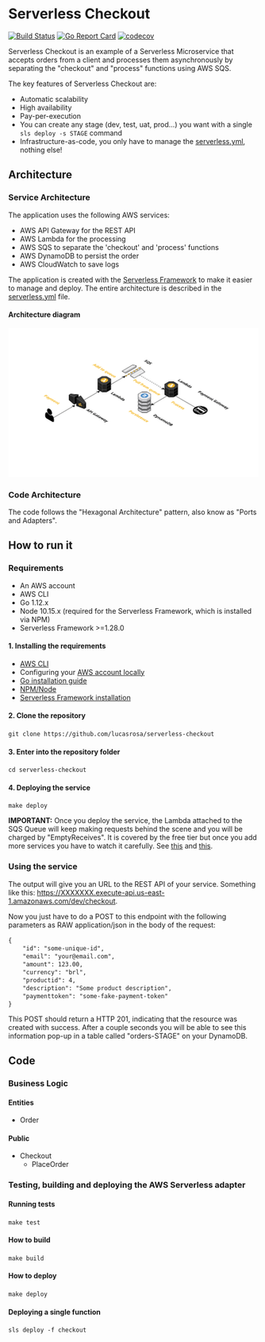# Serverless Checkout 
[![Build Status](https://travis-ci.org/lucasrosa/serverless-checkout.svg?branch=master)](https://travis-ci.org/lucasrosa/serverless-checkout) 
[![Go Report Card](https://goreportcard.com/badge/github.com/lucasrosa/serverless-checkout)](https://goreportcard.com/report/github.com/lucasrosa/serverless-checkout) 
[![codecov](https://codecov.io/gh/lucasrosa/serverless-checkout/branch/master/graph/badge.svg)](https://codecov.io/gh/lucasrosa/serverless-checkout)


Serverless Checkout is an example of a Serverless Microservice that accepts orders from a client and processes them asynchronously by separating the "checkout" and "process" functions using AWS SQS.

The key features of Serverless Checkout are:
- Automatic scalability
- High availability
- Pay-per-execution
- You can create any stage (dev, test, uat, prod...) you want with a single ```sls deploy -s STAGE``` command
- Infrastructure-as-code, you only have to manage the [serverless.yml](serverless.yml), nothing else! 

## Architecture 

### Service Architecture

The application uses the following AWS services:
- AWS API Gateway for the REST API
- AWS Lambda for the processing
- AWS SQS to separate the 'checkout' and 'process' functions
- AWS DynamoDB to persist the order
- AWS CloudWatch to save logs

The application is created with the [Serverless Framework](https://serverless.com/) to make it easier to manage and deploy. The entire architecture is described in the [serverless.yml](serverless.yml) file.

#### Architecture diagram
![Alt text](architecture.png?raw=true "Architecture")

### Code Architecture
The code follows the "Hexagonal Architecture" pattern, also know as "Ports and Adapters".

## How to run it
### Requirements
- An AWS account
- AWS CLI
- Go 1.12.x
- Node 10.15.x (required for the Serverless Framework, which is installed via NPM)
- Serverless Framework >=1.28.0


#### 1. Installing the requirements
- [AWS CLI](https://docs.aws.amazon.com/cli/latest/userguide/cli-chap-install.html)
- Configuring your [AWS account locally](https://docs.aws.amazon.com/cli/latest/userguide/cli-chap-configure.html)
- [Go installation guide](https://golang.org/doc/install)
- [NPM/Node](https://nodejs.org/en/)
- [Serverless Framework installation](https://serverless.com/framework/docs/getting-started/)

#### 2. Clone the repository
```git clone https://github.com/lucasrosa/serverless-checkout```

#### 3. Enter into the repository folder
```cd serverless-checkout```

#### 4. Deploying the service
```make deploy```

**IMPORTANT:** Once you deploy the service, the Lambda attached to the SQS Queue will keep making requests behind the scene and you will be charged by "EmptyReceives". It is covered by the free tier but once you add more services you have to watch it carefully. See [this](https://docs.aws.amazon.com/lambda/latest/dg/with-sqs-example.html) and [this](https://serverless.com/framework/docs/providers/aws/events/sqs/).

### Using the service
The output will give you an URL to the REST API of your service. Something like this: https://XXXXXXX.execute-api.us-east-1.amazonaws.com/dev/checkout. 

Now you just have to do a POST to this endpoint with the following parameters as RAW application/json in the body of the request:
```
{
	"id": "some-unique-id",
	"email": "your@email.com",
	"amount": 123.00,
	"currency": "brl",
	"productid": 4,
	"description": "Some product description",
	"paymenttoken": "some-fake-payment-token"
}
```
This POST should return a HTTP 201, indicating that the resource was created with success. After a couple seconds you will be able to see this information pop-up in a table called "orders-STAGE" on your DynamoDB.


## Code
### Business Logic
#### Entities
- Order

#### Public
- Checkout
    - PlaceOrder


### Testing, building and deploying the AWS Serverless adapter

#### Running tests
```make test```
#### How to build
```make build```
#### How to deploy
```make deploy```
#### Deploying a single function
```sls deploy -f checkout```      
